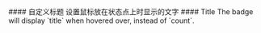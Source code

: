 <cn>
#### 自定义标题
  设置鼠标放在状态点上时显示的文字
</cn>

<us>
#### Title
  The badge will display `title` when hovered over, instead of `count`.
</us>
